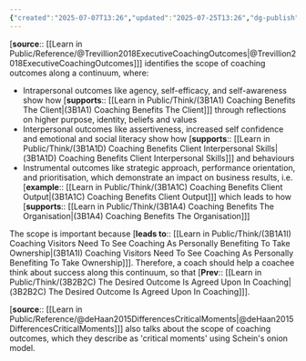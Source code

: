 ```yaml
---
{"created":"2025-07-07T13:26","updated":"2025-07-25T13:26","dg-publish":true,"noteIcon":2,"dg-path":"Think/(3B2B2C2) Scope of coaching outcomes on continuum.md","permalink":"/think/3-b2-b2-c2-scope-of-coaching-outcomes-on-continuum/","dgPassFrontmatter":true}
---
```


[**source**:: [[Learn in Public/Reference/@Trevillion2018ExecutiveCoachingOutcomes\|@Trevillion2018ExecutiveCoachingOutcomes]]] identifies the scope of coaching outcomes along a continuum, where: 
- Intrapersonal outcomes like agency, self-efficacy, and self-awareness show how [**supports**:: [[Learn in Public/Think/(3B1A1) Coaching Benefits The Client\|(3B1A1) Coaching Benefits The Client]]] through reflections on higher purpose, identity, beliefs and values
- Interpersonal outcomes like assertiveness, increased self confidence and emotional and social literacy show how [**supports**:: [[Learn in Public/Think/(3B1A1D) Coaching Benefits Client Interpersonal Skills\|(3B1A1D) Coaching Benefits Client Interpersonal Skills]]] and behaviours
- Instrumental outcomes like strategic approach, performance orientation, and prioritisation, which demonstrate an impact on business results, i.e. [**example**:: [[Learn in Public/Think/(3B1A1C) Coaching Benefits Client Output\|(3B1A1C) Coaching Benefits Client Output]]] which leads to how [**supports**:: [[Learn in Public/Think/(3B1A4) Coaching Benefits The Organisation\|(3B1A4) Coaching Benefits The Organisation]]]

The scope is important because [**leads to**:: [[Learn in Public/Think/(3B1A1I) Coaching Visitors Need To See Coaching As Personally Benefiting To Take Ownership\|(3B1A1I) Coaching Visitors Need To See Coaching As Personally Benefiting To Take Ownership]]]. Therefore, a coach should help a coachee think about success along this continuum, so that [**Prev**:: [[Learn in Public/Think/(3B2B2C) The Desired Outcome Is Agreed Upon In Coaching\|(3B2B2C) The Desired Outcome Is Agreed Upon In Coaching]]]. 

[**source**:: [[Learn in Public/Reference/@deHaan2015DifferencesCriticalMoments\|@deHaan2015DifferencesCriticalMoments]]] also talks about the scope of coaching outcomes, which they describe as 'critical moments' using Schein's onion model.

